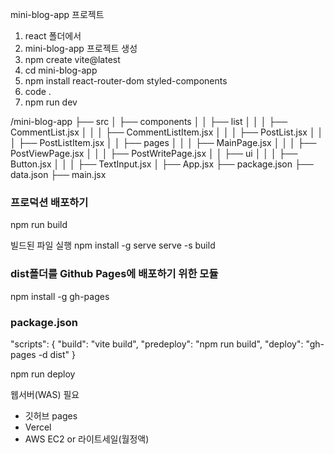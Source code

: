 mini-blog-app 프로젝트

1. react 폴더에서
2. mini-blog-app 프로젝트 생성
3. npm create vite@latest
4. cd mini-blog-app
5. npm install react-router-dom styled-components
6. code .
7. npm run dev

/mini-blog-app
├── src
│ ├── components
│ │ ├── list
│ │ │ ├── CommentList.jsx
│ │ │ ├── CommentListItem.jsx
│ │ │ ├── PostList.jsx
│ │ │ ├── PostListItem.jsx
│ │ ├── pages
│ │ │ ├── MainPage.jsx
│ │ │ ├── PostViewPage.jsx
│ │ │ ├── PostWritePage.jsx
│ │ ├── ui
│ │ │ ├── Button.jsx
│ │ │ ├── TextInput.jsx
│ ├── App.jsx
├── package.json
├── data.json
├── main.jsx

### 프로덕션 배포하기
npm run build

빌드된 파일 실행
npm install -g serve
serve -s build


### dist폴더를 Github Pages에 배포하기 위한 모듈

npm install -g gh-pages

### package.json

"scripts": {
"build": "vite build",
"predeploy": "npm run build",
"deploy": "gh-pages -d dist"
}

npm run deploy


웹서버(WAS) 필요
- 깃허브 pages
- Vercel
- AWS EC2 or 라이트세일(월정액)